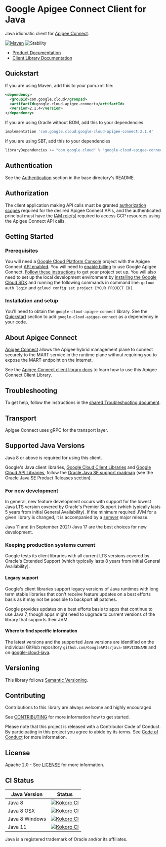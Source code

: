 # Google Apigee Connect Client for Java

Java idiomatic client for [Apigee Connect][product-docs].

[![Maven][maven-version-image]][maven-version-link]
![Stability][stability-image]

- [Product Documentation][product-docs]
- [Client Library Documentation][javadocs]


## Quickstart


If you are using Maven, add this to your pom.xml file:


```xml
<dependency>
  <groupId>com.google.cloud</groupId>
  <artifactId>google-cloud-apigee-connect</artifactId>
  <version>2.1.4</version>
</dependency>
```

If you are using Gradle without BOM, add this to your dependencies

```Groovy
implementation 'com.google.cloud:google-cloud-apigee-connect:2.1.4'
```

If you are using SBT, add this to your dependencies

```Scala
libraryDependencies += "com.google.cloud" % "google-cloud-apigee-connect" % "2.1.4"
```

## Authentication

See the [Authentication][authentication] section in the base directory's README.

## Authorization

The client application making API calls must be granted [authorization scopes][auth-scopes] required for the desired Apigee Connect APIs, and the authenticated principal must have the [IAM role(s)][predefined-iam-roles] required to access GCP resources using the Apigee Connect API calls.

## Getting Started

### Prerequisites

You will need a [Google Cloud Platform Console][developer-console] project with the Apigee Connect [API enabled][enable-api].
You will need to [enable billing][enable-billing] to use Google Apigee Connect.
[Follow these instructions][create-project] to get your project set up. You will also need to set up the local development environment by
[installing the Google Cloud SDK][cloud-sdk] and running the following commands in command line:
`gcloud auth login` and `gcloud config set project [YOUR PROJECT ID]`.

### Installation and setup

You'll need to obtain the `google-cloud-apigee-connect` library.  See the [Quickstart](#quickstart) section
to add `google-cloud-apigee-connect` as a dependency in your code.

## About Apigee Connect


[Apigee Connect][product-docs] allows the Apigee hybrid management plane to connect securely to the MART service in the runtime plane without requiring you to expose the MART endpoint on the internet.

See the [Apigee Connect client library docs][javadocs] to learn how to
use this Apigee Connect Client Library.






## Troubleshooting

To get help, follow the instructions in the [shared Troubleshooting document][troubleshooting].

## Transport

Apigee Connect uses gRPC for the transport layer.

## Supported Java Versions

Java 8 or above is required for using this client.

Google's Java client libraries,
[Google Cloud Client Libraries][cloudlibs]
and
[Google Cloud API Libraries][apilibs],
follow the
[Oracle Java SE support roadmap][oracle]
(see the Oracle Java SE Product Releases section).

### For new development

In general, new feature development occurs with support for the lowest Java
LTS version covered by  Oracle's Premier Support (which typically lasts 5 years
from initial General Availability). If the minimum required JVM for a given
library is changed, it is accompanied by a [semver][semver] major release.

Java 11 and (in September 2021) Java 17 are the best choices for new
development.

### Keeping production systems current

Google tests its client libraries with all current LTS versions covered by
Oracle's Extended Support (which typically lasts 8 years from initial
General Availability).

#### Legacy support

Google's client libraries support legacy versions of Java runtimes with long
term stable libraries that don't receive feature updates on a best efforts basis
as it may not be possible to backport all patches.

Google provides updates on a best efforts basis to apps that continue to use
Java 7, though apps might need to upgrade to current versions of the library
that supports their JVM.

#### Where to find specific information

The latest versions and the supported Java versions are identified on
the individual GitHub repository `github.com/GoogleAPIs/java-SERVICENAME`
and on [google-cloud-java][g-c-j].

## Versioning


This library follows [Semantic Versioning](http://semver.org/).



## Contributing


Contributions to this library are always welcome and highly encouraged.

See [CONTRIBUTING][contributing] for more information how to get started.

Please note that this project is released with a Contributor Code of Conduct. By participating in
this project you agree to abide by its terms. See [Code of Conduct][code-of-conduct] for more
information.


## License

Apache 2.0 - See [LICENSE][license] for more information.

## CI Status

Java Version | Status
------------ | ------
Java 8 | [![Kokoro CI][kokoro-badge-image-2]][kokoro-badge-link-2]
Java 8 OSX | [![Kokoro CI][kokoro-badge-image-3]][kokoro-badge-link-3]
Java 8 Windows | [![Kokoro CI][kokoro-badge-image-4]][kokoro-badge-link-4]
Java 11 | [![Kokoro CI][kokoro-badge-image-5]][kokoro-badge-link-5]

Java is a registered trademark of Oracle and/or its affiliates.

[product-docs]: https://cloud.google.com/apigee/docs/hybrid/v1.3/apigee-connect/
[javadocs]: https://googleapis.dev/java/google-cloud-apigee-connect/latest/index.html
[kokoro-badge-image-1]: http://storage.googleapis.com/cloud-devrel-public/java/badges/java-apigee-connect/java7.svg
[kokoro-badge-link-1]: http://storage.googleapis.com/cloud-devrel-public/java/badges/java-apigee-connect/java7.html
[kokoro-badge-image-2]: http://storage.googleapis.com/cloud-devrel-public/java/badges/java-apigee-connect/java8.svg
[kokoro-badge-link-2]: http://storage.googleapis.com/cloud-devrel-public/java/badges/java-apigee-connect/java8.html
[kokoro-badge-image-3]: http://storage.googleapis.com/cloud-devrel-public/java/badges/java-apigee-connect/java8-osx.svg
[kokoro-badge-link-3]: http://storage.googleapis.com/cloud-devrel-public/java/badges/java-apigee-connect/java8-osx.html
[kokoro-badge-image-4]: http://storage.googleapis.com/cloud-devrel-public/java/badges/java-apigee-connect/java8-win.svg
[kokoro-badge-link-4]: http://storage.googleapis.com/cloud-devrel-public/java/badges/java-apigee-connect/java8-win.html
[kokoro-badge-image-5]: http://storage.googleapis.com/cloud-devrel-public/java/badges/java-apigee-connect/java11.svg
[kokoro-badge-link-5]: http://storage.googleapis.com/cloud-devrel-public/java/badges/java-apigee-connect/java11.html
[stability-image]: https://img.shields.io/badge/stability-stable-green
[maven-version-image]: https://img.shields.io/maven-central/v/com.google.cloud/google-cloud-apigee-connect.svg
[maven-version-link]: https://search.maven.org/search?q=g:com.google.cloud%20AND%20a:google-cloud-apigee-connect&core=gav
[authentication]: https://github.com/googleapis/google-cloud-java#authentication
[auth-scopes]: https://developers.google.com/identity/protocols/oauth2/scopes
[predefined-iam-roles]: https://cloud.google.com/iam/docs/understanding-roles#predefined_roles
[iam-policy]: https://cloud.google.com/iam/docs/overview#cloud-iam-policy
[developer-console]: https://console.developers.google.com/
[create-project]: https://cloud.google.com/resource-manager/docs/creating-managing-projects
[cloud-sdk]: https://cloud.google.com/sdk/
[troubleshooting]: https://github.com/googleapis/google-cloud-common/blob/main/troubleshooting/readme.md#troubleshooting
[contributing]: https://github.com/googleapis/java-apigee-connect/blob/main/CONTRIBUTING.md
[code-of-conduct]: https://github.com/googleapis/java-apigee-connect/blob/main/CODE_OF_CONDUCT.md#contributor-code-of-conduct
[license]: https://github.com/googleapis/java-apigee-connect/blob/main/LICENSE
[enable-billing]: https://cloud.google.com/apis/docs/getting-started#enabling_billing
[enable-api]: https://console.cloud.google.com/flows/enableapi?apiid=apigeeconnect.googleapis.com
[libraries-bom]: https://github.com/GoogleCloudPlatform/cloud-opensource-java/wiki/The-Google-Cloud-Platform-Libraries-BOM
[shell_img]: https://gstatic.com/cloudssh/images/open-btn.png

[semver]: https://semver.org/
[cloudlibs]: https://cloud.google.com/apis/docs/client-libraries-explained
[apilibs]: https://cloud.google.com/apis/docs/client-libraries-explained#google_api_client_libraries
[oracle]: https://www.oracle.com/java/technologies/java-se-support-roadmap.html
[g-c-j]: http://github.com/googleapis/google-cloud-java
